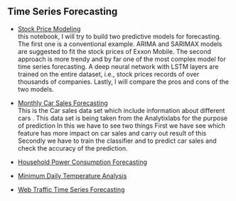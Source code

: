 
<h2 align='left'> Time Series Forecasting </h2>

- <a href="https://nbviewer.jupyter.org/github/Kearlay/market_data_mining/blob/master/market_data_mining.ipynb">Stock Price Modeling</a><br> 
 this notebook, I will try to build two predictive models for forecasting. The first one is a conventional example. ARIMA and SARIMAX models are suggested to fit the stock prices of Exxon Mobile. The second approach is more trendy and by far one of the most complex model for time series forecasting. A deep neural network with LSTM layers are trained on the entire dataset, i.e., stock prices records of over thousands of companies. Lastly, I will compare the pros and cons of the two models.
 
- <a href="https://nbviewer.jupyter.org/github/Kearlay/time_series/blob/master/monthly_car_sales.ipynb">Monthly Car Sales Forecasting
</a><br>
This is the Car sales data set which include information about different cars . This data set is being taken from the Analytixlabs for the purpose of prediction
In this we have to see two things
First we have see which feature has more impact on car sales and carry out result of this
Secondly we have to train the classifier and to predict car sales and check the accuracy of the prediction.

- <a href="https://nbviewer.jupyter.org/github/Kearlay/time_series/blob/master/household_electricity_consumption.ipynb">Household Power Consumption Forecasting</a><br>

- <a href="https://nbviewer.jupyter.org/github/Kearlay/time_series/blob/master/minimum_daily_temp.ipynb">Minimum Daily Temperature Analysis
</a><br>

- <a href="https://nbviewer.jupyter.org/github/Kearlay/time_series/blob/master/wikipedia.ipynb">Web Traffic Time Series Forecasting
</a><br>

